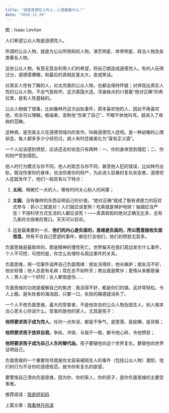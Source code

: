 ```yaml
---
title: "渴望道德完人的人，心里藏着什么？"
date: "2016-11-20"
---
```


图：Isaac Levitan

人们希望公众人物是道德完人。  

所谓的公众人物，就是为公众所熟知的人物，演艺明星、体育明星、政治人物及各类著名人物。

这些公众人物，有意无意会利用人们的希望，将自己塑造成道德完人。有的人玩得过分，道德感爆棚，和最后的真相反差太大，变成笑话。

对真实人性有了解的人，对太完美的公众人物，也都会保持怀疑；对体现出真实人性的公众人物，不会气急败坏。这次美国大选，浑身缺点的川普赢“绝对正确”的希拉里，是有人性基础的。

公众人物做了错事，比如像林丹这次出轨事件，原本喜欢他的人，因此不再喜欢他，完全可以理解。极端者，宣称他“伤害了自己”，不眠不休地叫骂，就进入了疾病的范畴。

这种病，是完美主义在道德领域内的发作。叫做道德完人症吧。是一种幼稚的心理状态，每人都多多少少经历过，病人有时还被美化为“富有正义感”。

一个人应该感到愤怒，应该还击的状态只有两种：一、你的身体受到侵犯；二、你的财产受到侵犯。  

他人的行为模式与你不同，他人的观念与你不同，甚至他人犯的错误，比如林丹出轨，既没伤害你的身体，也没伤害你的财产，为此进入狂暴的复仇状态者，道德完人症就发作了，他们一般具有以下特点：

1. **太闲**。稍微忙一点的人，哪有时间关心别人的闲事；
    
2. **太弱**。没有像样的东西证明自己的价值，“绝对正确”就成了极有诱惑力的狂欢式参与：抓小三就是对！人们就应该爱狗！吃素就是保护地球！抽烟应当严惩！不按科学方式生活的人都应该死！——真真假假的绝对正确无比多，总有几条符合弱者的胃口。天天可以狂欢。
    
3. 这是最重要的一点，**他们的内心是负面的，思维是负面的，所以愿意接收负面信息**。所有不合自己愿望的事件，都在打击他们，他们的愤怒尤其多。
    

负面思维是最致命的，那是精神的慢性死亡。世界每天在我们周边发生什么事件，个人不可控，可控的是，你怎么处理你与周边事件的关系。

负面思维，用一切事件滋养自己负面情绪：朋友活得好，他长嫉妒；朋友活不好，他长轻慢；他人总是有毛病；现在总不如昨天；商业就是欺诈；爱情从来都是骗人；男人没一个好的；女人都很虚伪……

负面思维的功效是缓解自己的焦虑：我活得不好，都是你们的错。这非常轻松，令人上瘾。是失败者的海洛因，只要一口，失败的痛感就消失了。  

一个人不改负面思维，最大的受害者，不是他攻击的公众人物及陌生人，别人根本没心思关心你说什么，受害的是他的家人，尤其是孩子：  

**他将要求孩子成为完人**。任何一点失误，都是不争气，是堕落，是偷懒，是背叛；

**他将要求孩子放弃自我**。争执、冲突、与我不一致，都令他心碎、令他愤怒；

**他将要求孩子成为自己人生的替代品**。孩子要替他向这个世界复仇，要替他向世界证明自己。

负面思维的一个重要信号就是你太容易被陌生人的事件（包括公众人物）激怒，他们的行为不合你的道德规范，就令你有复仇的欲望。

要警惕自己滑向负面思维，因为你、你的家人，你的孩子，是你负面思维的主要受害者。

推荐阅读：[我是好妈妈](http://mp.weixin.qq.com/s?__biz=MjM5NDU0Mjk2MQ==&mid=2651622346&idx=1&sn=aa7dba2ffe70e25d27f9b42d4bdd50a1&scene=21#wechat_redirect)

上篇文章：[我看林丹风波](http://mp.weixin.qq.com/s?__biz=MjM5NDU0Mjk2MQ==&mid=2651622531&idx=1&sn=2be7915da449e5ef13434721af007df8&chksm=bd7e089d8a09818b9c44963486e758b12dd29463212331faccafdeb0db01e8189fa619442291&scene=21#wechat_redirect)
